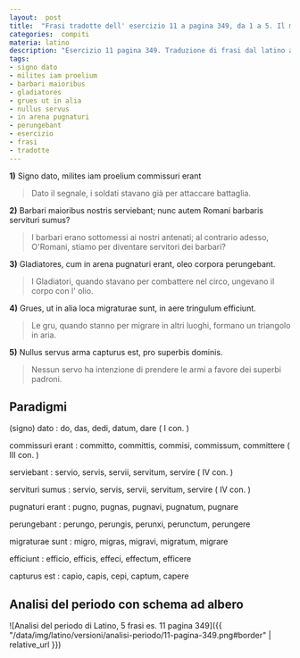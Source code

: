 ```yaml
---
layout:  post
title:  "Frasi tradotte dell' esercizio 11 a pagina 349, da 1 a 5. Il mio Latino."
categories:  compiti
materia: latino
description: "Esercizio 11 pagina 349. Traduzione di frasi dal latino all'italiano con il participio futuro. Signo dato, milites iam proelium commissuri erant."
tags: 
- signo dato
- milites iam proelium
- barbari maioribus
- gladiatores
- grues ut in alia
- nullus servus
- in arena pugnaturi
- perungebant
- esercizio
- frasi
- tradotte
---
```



**1)** Signo dato, milites iam proelium commissuri erant

> Dato il segnale, i soldati stavano già per attaccare battaglia.

**2)** Barbari maioribus nostris serviebant; nunc autem Romani barbaris servituri sumus?

> I barbari erano sottomessi ai nostri antenati; al contrario adesso, O'Romani, stiamo per diventare servitori dei barbari? 

**3)** Gladiatores, cum in arena pugnaturi erant, oleo corpora perungebant.

> I Gladiatori, quando stavano per combattere nel circo, ungevano il corpo con l' olio.

**4)** Grues, ut in alia loca migraturae sunt, in aere tringulum efficiunt.

> Le gru, quando stanno per migrare in altri luoghi, formano un triangolo in aria.

**5)** Nullus servus arma capturus est, pro superbis dominis.

> Nessun servo ha intenzione di prendere le armi a favore dei superbi padroni.

## Paradigmi

(signo) dato
: do, das, dedi, datum, dare ( I con. )

commissuri erant
: committo, committis, commisi, commissum, committere ( III con. )

serviebant
: servio, servis, servii, servitum, servire ( IV con. )

servituri sumus
: servio, servis, servii, servitum, servire ( IV con. )

pugnaturi erant
: pugno, pugnas, pugnavi, pugnatum, pugnare

perungebant
: perungo, perungis, perunxi, perunctum, perungere

migraturae sunt
: migro, migras, migravi, migratum, migrare

efficiunt
: efficio, efficis, effeci, effectum, efficere

capturus est
: capio, capis, cepi, captum, capere

## Analisi del periodo con schema ad albero

![Analisi del periodo di Latino, 5 frasi es. 11 pagina 349]({{ "/data/img/latino/versioni/analisi-periodo/11-pagina-349.png#border" | relative_url }})

